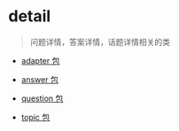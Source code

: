 # detail
> 问题详情，答案详情，话题详情相关的类

- [adapter 包](./adapter)

- [answer 包](./answer)

- [question 包](./question)

- [topic 包](./topic)